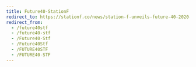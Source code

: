 ```yaml
---
title: Future40-StationF
redirect_to: https://stationf.co/news/station-f-unveils-future-40-2020-highlighting-its-most-promising-companies/
redirect_from:
  - /future40stf
  - /future40-stf
  - /Future40-Stf
  - /Future40Stf
  - /FUTURE40STF
  - /FUTURE40-STF
---
```

